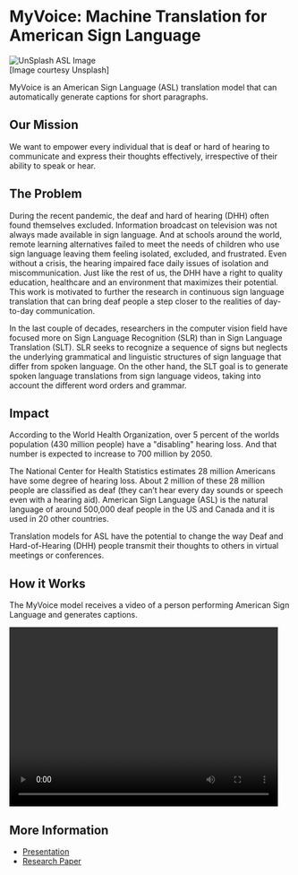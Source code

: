 # MyVoice: Machine Translation for American Sign Language

![UnSplash ASL Image](https://www.thenewshouse.com/wp-content/uploads/jo-hilton-ZLtsJXwQ2Fg-unsplash-1536x1024.jpg)  
\[Image courtesy Unsplash\]

MyVoice is an American Sign Language (ASL) translation model that can automatically generate captions for short paragraphs.

## Our Mission
We want to empower every individual that is deaf or hard of hearing to communicate and express their thoughts effectively, irrespective of their ability to speak or hear. 

## The Problem
During the recent pandemic, the deaf and hard of hearing (DHH) often found themselves excluded. Information broadcast on television was not always made available in sign language. And at schools around the world, remote learning alternatives failed to meet the needs of children who use sign language leaving them feeling isolated, excluded, and frustrated. Even without a crisis, the hearing impaired face daily issues of isolation and miscommunication. Just like the rest of us, the DHH have a right to quality education, healthcare and an environment that maximizes their potential. This work is motivated to further the research in continuous sign language translation that can bring deaf people a step closer to the realities of day-to-day communication.

In the last couple of decades, researchers in the computer vision field have focused more on Sign Language Recognition (SLR) than in Sign Language Translation (SLT). SLR seeks to recognize a sequence of signs but neglects the underlying grammatical and linguistic structures of sign language that differ from spoken language. On the other hand, the SLT goal is to generate spoken language translations from sign language videos, taking into account the different word orders and grammar.

## Impact
According to the World Health Organization, over 5 percent of the worlds population (430 million people) have a "disabling" hearing loss. And that number is expected to increase to 700 million by 2050.

The National Center for Health Statistics estimates 28 million Americans have some degree of hearing loss. About 2 million of these 28 million people are classified as deaf (they can’t hear every day sounds or speech even with a hearing aid). American Sign Language (ASL) is the natural language of around 500,000 deaf people in the US and Canada and it is used in 20 other countries.

Translation models for ASL have the potential to change the way Deaf and Hard-of-Hearing (DHH) people transmit their thoughts to others in virtual meetings or conferences.

## How it Works
The MyVoice model receives a video of a person performing American Sign Language and generates captions.

<video width=480 height=320 controls>
<source src="https://user-images.githubusercontent.com/51392903/182279411-14acd9a6-5d27-4ab9-84d3-dc535957779e.mp4" type="video/mp4"/>
</video>

## More Information
- [Presentation](https://docs.google.com/presentation/d/1ZyM6s0DXosi76Y4ecgRQ9BmD7nDfxC11pti3_gr1YG4/edit#slide=id.g140009fd7eb_0_0)
- [Research Paper](https://github.com/sign2text/myvoice/blob/main/docs/paper/myvoice_ml4asl.pdf)

